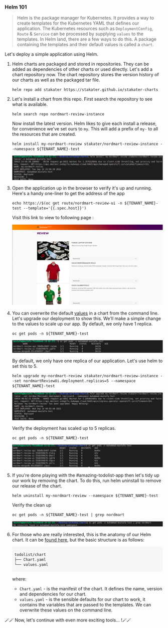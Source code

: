 ### Helm 101

> Helm is the package manager for Kubernetes. It provides a way to create templates for the Kubernetes YAML that defines our application. The Kubernetes resources such as `DeploymentConfig`, `Route` & `Service` can be processed by supplying `values` to the templates. In Helm land, there are a few ways to do this. A package containing the templates and their default values is called a `chart`. 

Let's deploy a simple application using Helm.

1. Helm charts are packaged and stored in repositories. They can be added as dependencies of other charts or used directly. Let's add a chart repository now. The chart repository stores the version history of our charts as well as the packaged tar file.

    ```bash#test
    helm repo add stakater https://stakater.github.io/stakater-charts
    ```

2. Let's install a chart from this repo. First search the repository to see what is available.

    ```bash#test
    helm search repo nordmart-review-instance
    ```

    Now install the latest version. Helm likes to give each install a release, for convenience we've set ours to `my`. This will add a prefix of `my-` to all the resources that are created.

    ```bash#test
    helm install my-nordmart-review stakater/nordmart-review-instance --namespace ${TENANT_NAME}-test
    ```
    ![nordmart-review-installed](./images/1a-7-nordmart-review-installed.png)


3. Open the application up in the browser to verify it's up and running. Here's a handy one-liner to get the address of the app

    ```bash#test
    echo https://$(oc get route/nordmart-review-ui -n ${TENANT_NAME}-test --template='{{.spec.host}}')
    ```
    Visit this link to view to following page :

    ![nordmart-review-ui](./images/1a-1-nordmart-review-ui.png)

4. You can overwrite the default <span style="color:blue;">[values](https://github.com/stakater/charts/blob/main/stakater/nordmart-review-instance/values.yaml)</span> in a chart from the command line. Let's upgrade our deployment to show this. We'll make a simple change to the values to scale up our app. By default, we only have 1 replica.

    ```bash#test
    oc get pods -n ${TENANT_NAME}-test
    ```

    ![nordmart-review-ui-pods](./images/1a-2-nordmart-review-ui-pods.png)

    By default, we only have one replica of our application. Let's use helm to set this to 5.

    ```bash#test
    helm upgrade my-nordmart-review stakater/nordmart-review-instance --set nordmartReviewUi.deployment.replicas=5 --namespace ${TENANT_NAME}-test
    ```
    ![nordmart-review-ui-updated-replica](./images/1a-4-nordmart-review-ui-updated-replica-5.png)  

    Verify the deployment has scaled up to 5 replicas.

    ```bash#test
    oc get pods -n ${TENANT_NAME}-test
    ```
    ![nordmart-review-ui-pods-5](./images/1a-3-nordmart-review-ui-pods-5.png)
5. If you're done playing with the #amazing-todolist-app then let's tidy up our work by removing the chart. To do this, run helm uninstall to remove our release of the chart.

    ```bash#test
    helm uninstall my-nordmart-review --namespace ${TENANT_NAME}-test
    ```

    Verify the clean up

    ```bash#test
    oc get pods -n ${TENANT_NAME}-test | grep nordmart
    ```
    ![nordmart-review-removed](images/1a-6-nordmart-review-removed.png)

6. For those who are really interested, this is the anatomy of our Helm chart. It can be <span style="color:blue;">[found here](https://github.com/stakater/charts/blob/main/stakater/nordmart-review-instance)</span>, but the basic structure is as follows:

    <div class="highlight" style="background: #f7f7f7">
    <pre><code class="language-bash">
    todolist/chart
    ├── Chart.yaml
    └── values.yaml
    </code></pre></div>

    where:
    * `Chart.yaml` - is the manifest of the chart. It defines the name, version and dependencies for our chart.
    * `values.yaml` - is the sensible defaults for our chart to work, it contains the variables that are passed to the templates. We can overwrite these values on the command line.

🪄🪄 Now, let's continue with even more exciting tools... !🪄🪄
